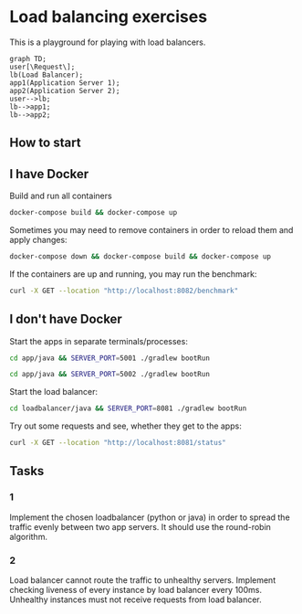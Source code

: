 # Load balancing exercises

This is a playground for playing with load balancers.

```mermaid
graph TD;
user[\Request\];
lb(Load Balancer);
app1(Application Server 1);
app2(Application Server 2);
user-->lb;
lb-->app1;
lb-->app2;
```

## How to start

## I have Docker

Build and run all containers

```bash
docker-compose build && docker-compose up
```

Sometimes you may need to remove containers in order to reload them and apply changes:

```bash
docker-compose down && docker-compose build && docker-compose up
```

If the containers are up and running, you may run the benchmark:

```bash
curl -X GET --location "http://localhost:8082/benchmark"
```

## I don't have Docker

Start the apps in separate terminals/processes:
```bash
cd app/java && SERVER_PORT=5001 ./gradlew bootRun
```

```bash
cd app/java && SERVER_PORT=5002 ./gradlew bootRun
```

Start the load balancer:
```bash
cd loadbalancer/java && SERVER_PORT=8081 ./gradlew bootRun
```

Try out some requests and see, whether they get to the apps:
```bash
curl -X GET --location "http://localhost:8081/status"
```

## Tasks

### 1

Implement the chosen loadbalancer (python or java) in order to spread the traffic evenly between two app servers.
It should use the round-robin algorithm.

### 2

Load balancer cannot route the traffic to unhealthy servers.
Implement checking liveness of every instance by load balancer every 100ms.
Unhealthy instances must not receive requests from load balancer. 